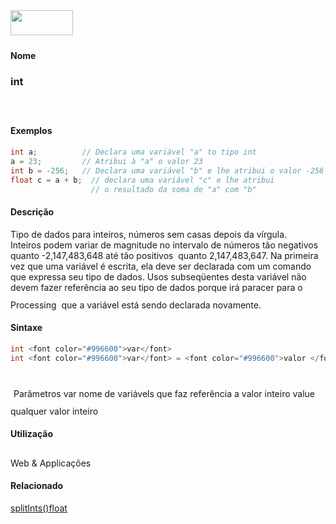 <img height="40" src="../images/1pix.gif" width="100"/>
<img height="1" src="../images/1pix.gif" width="20"/>
<img height="1" src="../images/1pix.gif" width="555"/>

#### Nome
### int
<img height="25" src="../images/1pix.gif" width="1"/>

#### Exemplos

```pde
int a;          // Declara uma variável "a" to tipo int
a = 23;         // Atribui à "a" o valor 23
int b = -256;   // Declara uma variável "b" e lhe atribui o valor -256 
float c = a + b;  // declara uma variável "c" e lhe atribui 
                  // o resultado da soma de "a" com "b"

```

#### Descrição
Tipo de dados para inteiros, números sem
casas depois da vírgula. Inteiros podem variar de magnitude
no intervalo de números tão negativos quanto
-2,147,483,648 até tão positivos  quanto
2,147,483,647.
Na primeira vez que uma
variável é escrita, ela deve ser declarada com um comando
que expressa seu tipo de dados. Usos subseqüentes desta variável não
devem fazer referência ao seu tipo de dados porque irá paracer para o
Processing  que a variável está sendo declarada novamente.
<img height="25" src="../images/1pix.gif" width="1"/>

#### Sintaxe
```pde
int <font color="#996600">var</font>
int <font color="#996600">var</font> = <font color="#996600">valor </font>
            
```
<img height="25" src="../images/1pix.gif" width="1"/>
Parâmetros
var
nome de variávels que faz referência a valor inteiro
value
qualquer valor inteiro
<img height="25" src="../images/1pix.gif" width="1"/>

#### Utilização

	
Web & Applicações
<img height="25" src="../images/1pix.gif" width="1"/>

#### Relacionado
[splitInts()](splitInts_)[float](float)
